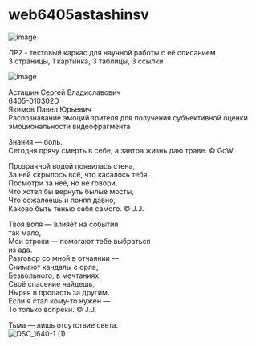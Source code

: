 # web6405astashinsv  

  ![image](https://github.com/user-attachments/assets/e3ee3a19-c21d-4152-8d0a-917646fc1a73)

  ЛР2 - тестовый каркас для научной работы с её описанием  
  3 страницы, 1 картинка, 3 таблицы, 3 ссылки

  ![image](https://github.com/user-attachments/assets/85a7b9fa-afce-4c55-8a03-f15a315c82ab)

Асташин Сергей Владиславович  
6405-010302D  
Якимов Павел Юрьевич  
Распознавание эмоций зрителя для получения субъективной оценки эмоциональности видеофрагмента  

Знания — боль.  
Сегодня прячу смерть в себе, а завтра жизнь даю траве. © GoW  

Прозрачной водой появилась стена,  
За ней скрылось всё, что касалось тебя.  
Посмотри за неё, но не говори,  
Что хотел бы вернуть былые мосты,  
Что сожалеешь и понял давно,  
Каково быть тенью себя самого. © J.J.  
  
Твоя воля — влияет на события   
          так мало,  
Мои строки — помогают тебе выбраться  
          из ада.  
Разговор со мной в отчаянии —  
Снимают кандалы с орла,  
Безвольного, в мечтаниях.  
Своё спасение найдешь,  
Ныряя в пропасть за другим.  
Если я стал кому-то нужен —  
То только вопреки. © J.J.  
  
  
  
  
  
Тьма — лишь отсутствие света.  
![DSC_1640-1 (1)](https://github.com/user-attachments/assets/517007d8-048d-483a-8c4b-7d63362704a1)
